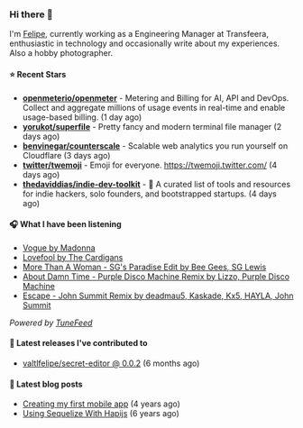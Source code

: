### Hi there 👋

I'm [Felipe](https://felipevm.com), currently working as a Engineering Manager at Transfeera, enthusiastic in technology and occasionally write about my experiences. Also a hobby photographer.

#### ⭐ Recent Stars
- **[openmeterio/openmeter](https://github.com/openmeterio/openmeter)** - Metering and Billing for AI, API and DevOps. Collect and aggregate millions of usage events in real-time and enable usage-based billing. (1 day ago)
- **[yorukot/superfile](https://github.com/yorukot/superfile)** - Pretty fancy and modern terminal file manager (2 days ago)
- **[benvinegar/counterscale](https://github.com/benvinegar/counterscale)** - Scalable web analytics you run yourself on Cloudflare (3 days ago)
- **[twitter/twemoji](https://github.com/twitter/twemoji)** - Emoji for everyone. https://twemoji.twitter.com/ (4 days ago)
- **[thedaviddias/indie-dev-toolkit](https://github.com/thedaviddias/indie-dev-toolkit)** - 🚀 A curated list of tools and resources for indie hackers, solo founders, and bootstrapped startups. (4 days ago)

#### 🎧 What I have been listening
- [Vogue by Madonna](https://open.spotify.com/track/27QvYgBk0CHOVHthWnkuWt)
- [Lovefool by The Cardigans](https://open.spotify.com/track/7aQjPecQdIuNd1sz3KCDhD)
- [More Than A Woman - SG&#39;s Paradise Edit by Bee Gees, SG Lewis](https://open.spotify.com/track/0L3XCv9i9IHs8cJEVhsJ3J)
- [About Damn Time - Purple Disco Machine Remix by Lizzo, Purple Disco Machine](https://open.spotify.com/track/4WIaDYUIlXsHi4yMF596aI)
- [Escape - John Summit Remix by deadmau5, Kaskade, Kx5, HAYLA, John Summit](https://open.spotify.com/track/68lTEhMEx4MxDCJypT6bXE)

_Powered by [TuneFeed](https://tunefeed.app?ref=valtlfelipe-gh-profile)_ 

#### 🚀 Latest releases I've contributed to


- [valtlfelipe/secret-editor @ 0.0.2](https://github.com/valtlfelipe/secret-editor/releases/tag/0.0.2) (6 months ago)

#### 📄 Latest blog posts
- [Creating my first mobile app](https://felipevm.com/posts/creating-my-first-mobile-app/) (4 years ago)
- [Using Sequelize With Hapijs](https://felipevm.com/posts/using-sequelize-with-hapijs/) (6 years ago)
